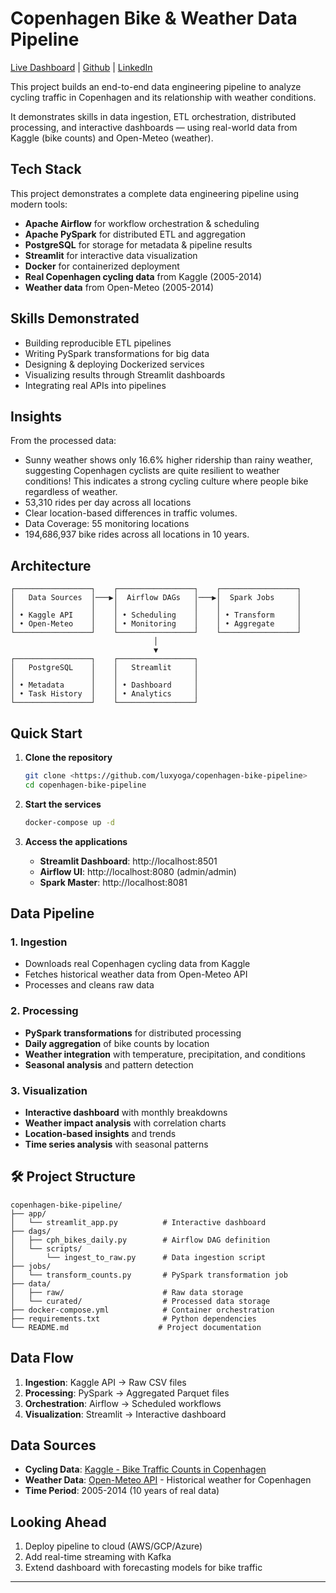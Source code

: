 # Copenhagen Bike & Weather Data Pipeline

<a href="https://copenhagen-bike-pipeline.streamlit.app/" target="_blank">Live Dashboard</a> | <a href="https://github.com/luxyoga" target="_blank">Github</a> | <a href="https://www.linkedin.com/in/luxyoga/" target="_blank">LinkedIn</a> 

This project builds an end-to-end data engineering pipeline to analyze cycling traffic in Copenhagen and its relationship with weather conditions.

It demonstrates skills in data ingestion, ETL orchestration, distributed processing, and interactive dashboards — using real-world data from Kaggle (bike counts) and Open-Meteo (weather).

## **Tech Stack**

This project demonstrates a complete data engineering pipeline using modern tools:
- **Apache Airflow** for workflow orchestration & scheduling
- **Apache PySpark** for distributed ETL and aggregation
- **PostgreSQL** for storage for metadata & pipeline results
- **Streamlit** for interactive data visualization
- **Docker** for containerized deployment
- **Real Copenhagen cycling data** from Kaggle (2005-2014)
- **Weather data** from Open-Meteo (2005-2014)

## **Skills Demonstrated**

- Building reproducible ETL pipelines
- Writing PySpark transformations for big data
- Designing & deploying Dockerized services
- Visualizing results through Streamlit dashboards
- Integrating real APIs into pipelines

## **Insights**

From the processed data:
- Sunny weather shows only 16.6% higher ridership than rainy weather, suggesting Copenhagen cyclists are quite resilient to weather conditions! This indicates a strong cycling culture where people bike regardless of weather.
- 53,310 rides per day across all locations
- Clear location-based differences in traffic volumes.
- Data Coverage: 55 monitoring locations
- 194,686,937 bike rides across all locations in 10 years.

## **Architecture**

```
┌─────────────────┐    ┌─────────────────┐    ┌─────────────────┐
│   Data Sources  │───▶│  Airflow DAGs   │───▶│  Spark Jobs     │
│                 │    │                 │    │                 │
│ • Kaggle API    │    │ • Scheduling    │    │ • Transform     │
│ • Open-Meteo    │    │ • Monitoring    │    │ • Aggregate     │
└─────────────────┘    └─────────────────┘    └─────────────────┘
                                │
                                ▼
┌─────────────────┐    ┌─────────────────┐
│   PostgreSQL    │    │   Streamlit     │
│                 │    │                 │
│ • Metadata      │    │ • Dashboard     │
│ • Task History  │    │ • Analytics     │
└─────────────────┘    └─────────────────┘
```

## **Quick Start**

1. **Clone the repository**
   ```bash
   git clone <https://github.com/luxyoga/copenhagen-bike-pipeline>
   cd copenhagen-bike-pipeline
   ```

2. **Start the services**
   ```bash
   docker-compose up -d
   ```

3. **Access the applications**
   - **Streamlit Dashboard**: http://localhost:8501
   - **Airflow UI**: http://localhost:8080 (admin/admin)
   - **Spark Master**: http://localhost:8081

## **Data Pipeline**

### 1. **Ingestion**
- Downloads real Copenhagen cycling data from Kaggle
- Fetches historical weather data from Open-Meteo API
- Processes and cleans raw data

### 2. **Processing**
- **PySpark transformations** for distributed processing
- **Daily aggregation** of bike counts by location
- **Weather integration** with temperature, precipitation, and conditions
- **Seasonal analysis** and pattern detection

### 3. **Visualization**
- **Interactive dashboard** with monthly breakdowns
- **Weather impact analysis** with correlation charts
- **Location-based insights** and trends
- **Time series analysis** with seasonal patterns

## 🛠️ **Project Structure**

```
copenhagen-bike-pipeline/
├── app/
│   └── streamlit_app.py          # Interactive dashboard
├── dags/
│   ├── cph_bikes_daily.py        # Airflow DAG definition
│   └── scripts/
│       └── ingest_to_raw.py      # Data ingestion script
├── jobs/
│   └── transform_counts.py       # PySpark transformation job
├── data/
│   ├── raw/                      # Raw data storage
│   └── curated/                  # Processed data storage
├── docker-compose.yml            # Container orchestration
├── requirements.txt              # Python dependencies
└── README.md                    # Project documentation
```

## **Data Flow**

1. **Ingestion**: Kaggle API → Raw CSV files
2. **Processing**: PySpark → Aggregated Parquet files
3. **Orchestration**: Airflow → Scheduled workflows
4. **Visualization**: Streamlit → Interactive dashboard

## **Data Sources**

- **Cycling Data**: [Kaggle - Bike Traffic Counts in Copenhagen](https://www.kaggle.com/datasets/emilhvitfeldt/bike-traffic-counts-in-copenhagen)
- **Weather Data**: [Open-Meteo API](https://open-meteo.com/) - Historical weather for Copenhagen
- **Time Period**: 2005-2014 (10 years of real data)

## **Looking Ahead**

1. Deploy pipeline to cloud (AWS/GCP/Azure)
2. Add real-time streaming with Kafka
3. Extend dashboard with forecasting models for bike traffic

---
